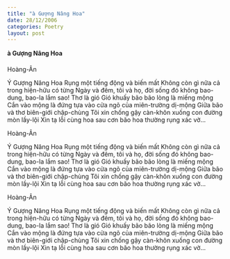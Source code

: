 ```yaml
---
title: "à Gượng Nâng Hoa"
date: 28/12/2006
categories: Poetry
layout: post
---
```


**à Gượng Nâng Hoa**

Hoàng-Ân

Ý Gượng Nâng Hoa
      Rụng một tiếng động
      và biến mất
      Không còn gì nữa cả
             trong hiện-hữu có từng
Ngày và đêm, tôi và họ, đời sống đó
             không bao-dung, bao-la lắm sao!
      Thơ là gió
      Gió khuấy bão
             bão lòng là miếng mộng
      Cắn vào mộng
             là đứng tựa vào cửa ngõ
                   của miên-trường dị-mộng
Giữa bão và thơ
biên-giới chập-chùng
Tôi xin chống gậy càn-khôn
xuống con đường mòn lầy-lội
Xin tạ lỗi cùng hoa
      sau cơn bão
      hoa thường rụng
                    xác vờ...

Hoàng-Ân

Ý Gượng Nâng Hoa
      Rụng một tiếng động
      và biến mất
      Không còn gì nữa cả
             trong hiện-hữu có từng
Ngày và đêm, tôi và họ, đời sống đó
             không bao-dung, bao-la lắm sao!
      Thơ là gió
      Gió khuấy bão
             bão lòng là miếng mộng
      Cắn vào mộng
             là đứng tựa vào cửa ngõ
                   của miên-trường dị-mộng
Giữa bão và thơ
biên-giới chập-chùng
Tôi xin chống gậy càn-khôn
xuống con đường mòn lầy-lội
Xin tạ lỗi cùng hoa
      sau cơn bão
      hoa thường rụng
                    xác vờ...

Hoàng-Ân

Ý Gượng Nâng Hoa
      Rụng một tiếng động
      và biến mất
      Không còn gì nữa cả
             trong hiện-hữu có từng
Ngày và đêm, tôi và họ, đời sống đó
             không bao-dung, bao-la lắm sao!
      Thơ là gió
      Gió khuấy bão
             bão lòng là miếng mộng
      Cắn vào mộng
             là đứng tựa vào cửa ngõ
                   của miên-trường dị-mộng
Giữa bão và thơ
biên-giới chập-chùng
Tôi xin chống gậy càn-khôn
xuống con đường mòn lầy-lội
Xin tạ lỗi cùng hoa
      sau cơn bão
      hoa thường rụng
                    xác vờ...
